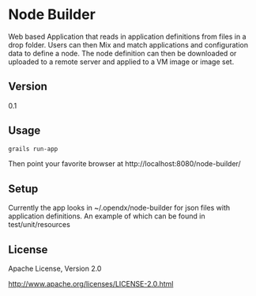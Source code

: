 Node Builder
=========

Web based Application that reads in application definitions from files in a drop folder. Users can then Mix and match 
applications and configuration data to define a node.  The node definition can then be downloaded or uploaded to 
a remote server and applied to a VM image or image set.


Version
-

0.1

Usage
-

```sh
grails run-app
```

Then point your favorite browser at http://localhost:8080/node-builder/


Setup
-

Currently the app looks in ~/.opendx/node-builder for json files with application definitions.  An example of
which can be found in test/unit/resources


License
-

Apache License, Version 2.0

http://www.apache.org/licenses/LICENSE-2.0.html
